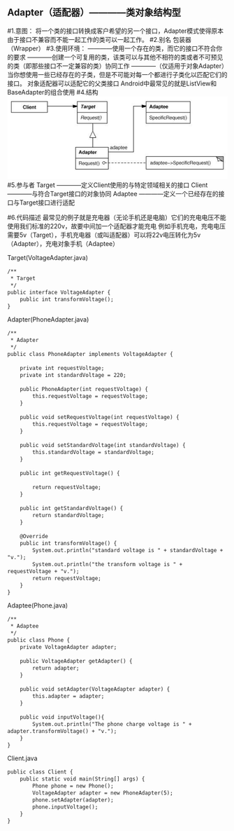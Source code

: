 Adapter（适配器）————类对象结构型
----------
#1.意图：
将一个类的接口转换成客户希望的另一个接口，Adapter模式使得原本由于接口不兼容而不能一起工作的类可以一起工作。
#2.别名
包装器（Wrapper）
#3.使用环境：
    ————使用一个存在的类，而它的接口不符合你的要求
    ————创建一个可复用的类，该类可以与其他不相符的类或者不可预见的类（即那些接口不一定兼容的类）协同工作
    ————（仅适用于对象Adapter）当你想使用一些已经存在的子类，但是不可能对每一个都进行子类化以匹配它们的接口。
        对象适配器可以适配它的父类接口
    Android中最常见的就是ListView和BaseAdapter的组合使用
#4.结构
![github](https://github.com/IceDcap/Gof-DesignPatterns/blob/master/uml/Adapter.JPG "Adapter")
#5.参与者
    Target
        ————定义Client使用的与特定领域相关的接口
    Client
        ————与符合Target接口的对象协同
    Adaptee
        ————定义一个已经存在的接口与Target接口进行适配

#6.代码描述
最常见的例子就是充电器（无论手机还是电脑）它们的充电电压不能使用我们标准的220v，故要中间加一个适配器才能充电
例如手机充电，充电电压需要5v（Target），手机充电器（或叫适配器）可以将22v电压转化为5v（Adapter），充电对象手机（Adaptee）

Target(VoltageAdapter.java)
    
    /**
     * Target
     */
    public interface VoltageAdapter {
        public int transformVoltage();
    }
    
Adapter(PhoneAdapter.java)

    /**
     * Adapter
     */
    public class PhoneAdapter implements VoltageAdapter {
    
        private int requestVoltage;
        private int standardVoltage = 220;
    
        public PhoneAdapter(int requestVoltage) {
            this.requestVoltage = requestVoltage;
        }
    
        public void setRequestVoltage(int requestVoltage) {
            this.requestVoltage = requestVoltage;
        }
    
        public void setStandardVoltage(int standardVoltage) {
            this.standardVoltage = standardVoltage;
        }
    
        public int getRequestVoltage() {
    
            return requestVoltage;
        }
    
        public int getStandardVoltage() {
            return standardVoltage;
        }
    
        @Override
        public int transformVoltage() {
            System.out.println("standard voltage is " + standardVoltage + "v.");
            System.out.println("the transform voltage is " + requestVoltage + "v.");
            return requestVoltage;
        }
    }
    
Adaptee(Phone.java)

    /**
     * Adaptee
     */
    public class Phone {
        private VoltageAdapter adapter;
    
        public VoltageAdapter getAdapter() {
            return adapter;
        }
    
        public void setAdapter(VoltageAdapter adapter) {
            this.adapter = adapter;
        }
    
        public void inputVoltage(){
            System.out.println("The phone charge voltage is " + adapter.transformVoltage() + "v.");
        }
    }
    
Client.java
    
    public class Client {
        public static void main(String[] args) {
            Phone phone = new Phone();
            VoltageAdapter adapter = new PhoneAdapter(5);
            phone.setAdapter(adapter);
            phone.inputVoltage();
        }
    }
     
